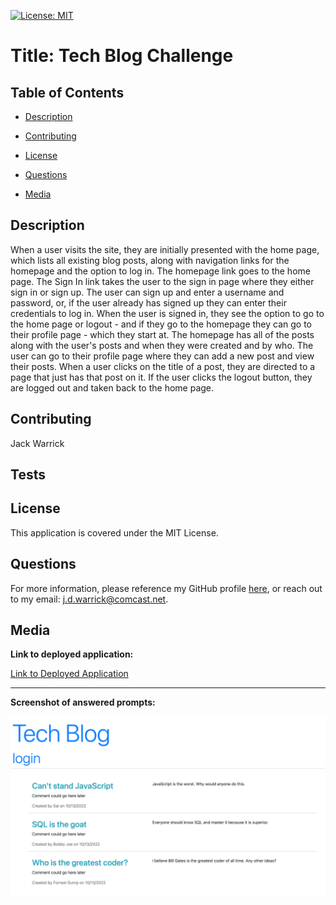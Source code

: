 
[![License: MIT](https://img.shields.io/badge/License-MIT-yellow.svg)](https://opensource.org/licenses/MIT)

# Title: Tech Blog Challenge 

## Table of Contents

* [Description](#description)

* [Contributing](#contributing)

* [License](#license)

* [Questions](#questions)

* [Media](#media)

## Description

When a user visits the site, they are initially presented with the home page, which lists all existing blog posts, along with navigation links for the homepage and the option to log in. The homepage link goes to the home page. The Sign In link takes the user to the sign in page where they either sign in or sign up. The user can sign up and enter a username and password, or, if the user already has signed up they can enter their credentials to log in. When the user is signed in, they see the option to go to the home page or logout - and if they go to the homepage they can go to their profile page - which they start at. The homepage has all of the posts along with the user's posts and when they were created and by who. The user can go to their profile page where they can add a new post and view their posts. When a user clicks on the title of a post, they are directed to a page that just has that post on it. If the user clicks the logout button, they are logged out and taken back to the home page. 

## Contributing

Jack Warrick

## Tests

## License

This application is covered under the MIT License.

## Questions

For more information, please reference my GitHub profile [here](https://github.com/JackWarrick), or reach out to my email: j.d.warrick@comcast.net.

## Media

**Link to deployed application:**

[Link to Deployed Application]()

-----

**Screenshot of answered prompts:**

![Screenshot of Program](Main/assets/Tech-Blog.png)
